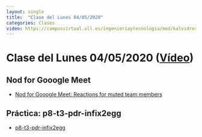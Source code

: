 ```yaml
---
layout: single
title:  "Clase del Lunes 04/05/2020"
categories: Clases
video: https://campusvirtual.ull.es/ingenieriaytecnologia/mod/kalvidres/view.php?id=250943
---
```


# Clase del Lunes 04/05/2020  ([Vídeo]({{page.video}}))

## Nod for Gooogle Meet

* [Nod for Gooogle Meet: Reactions for muted team members](https://allthings.how/how-to-send-emoji-reactions-in-google-meet-using-nod-extension/)

## Práctica: p8-t3-pdr-infix2egg

* [p8-t3-pdr-infix2egg]({{site.baseurl}}/tema3-analisis-descendente-predictivo-recursivo/practicas/p8-t3-pdr-infix2egg/)